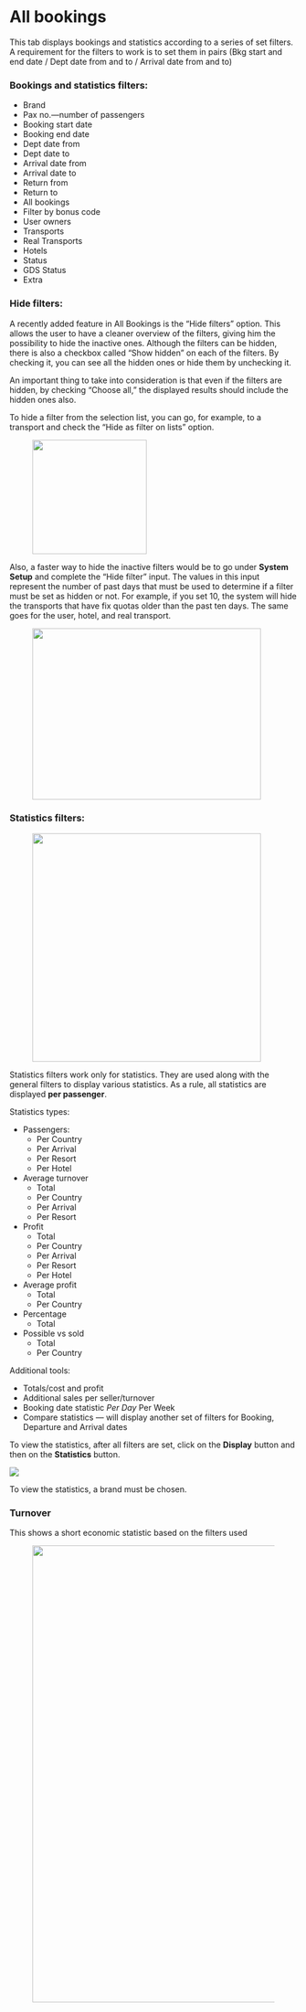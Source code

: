 # All bookings

This tab displays bookings and statistics according to a series of set filters. A requirement for the filters to work is to set them in pairs (Bkg start and end date / Dept date from and to / Arrival date from and to)

### **Bookings and statistics filters:**

* Brand
* Pax no.—number of passengers
* Booking start date
* Booking end date
* Dept date from
* Dept date to
* Arrival date from
* Arrival date to
* Return from
* Return to
* All bookings
* Filter by bonus code
* User owners
* Transports
* Real Transports
* Hotels
* Status
* GDS Status
* Extra

### **Hide filters:**

A recently added feature in All Bookings is the “Hide filters” option. This allows the user to have a cleaner overview of the filters, giving him the possibility to hide the inactive ones. Although the filters can be hidden, there is also a checkbox called “Show hidden” on each of the filters. By checking it, you can see all the hidden ones or hide them by unchecking it.

An important thing to take into consideration is that even if the filters are hidden, by checking “Choose all,” the displayed results should include the hidden ones also.

To hide a filter from the selection list, you can go, for example, to a transport and check the “Hide as filter on lists” option.

<figure><img src="https://sonat.com/api/Document/Image/19670ef0-8b8a-4cda-8eb6-249681e07016/60a72aeb-a272-4428-a118-b6074b1b35b5/ec44a3d0-8810-4253-b486-355b314877ba.webp?width=898" alt="" height="200"><figcaption></figcaption></figure>

Also, a faster way to hide the inactive filters would be to go under **System Setup** and complete the “Hide filter” input. The values in this input represent the number of past days that must be used to determine if a filter must be set as hidden or not. For example, if you set 10, the system will hide the transports that have fix quotas older than the past ten days. The same goes for the user, hotel, and real transport.

<figure><img src="https://sonat.com/api/Document/Image/19670ef0-8b8a-4cda-8eb6-249681e07016/60a72aeb-a272-4428-a118-b6074b1b35b5/f3b2074c-944c-4260-a801-0a280f9da0af.webp?width=933" alt="" height="300" width="400"><figcaption></figcaption></figure>

### **Statistics filters:**

<figure><img src="https://sonat.com/api/Document/Image/19670ef0-8b8a-4cda-8eb6-249681e07016/60a72aeb-a272-4428-a118-b6074b1b35b5/5f9160ba-43aa-4d8f-9f35-bbbdc227a335.webp?width=1854" alt="" width="400"><figcaption></figcaption></figure>

Statistics filters work only for statistics. They are used along with the general filters to display various statistics. As a rule, all statistics are displayed **per passenger**.

Statistics types:

* Passengers:
  * Per Country
  * Per Arrival
  * Per Resort
  * Per Hotel
* Average turnover
  * Total
  * Per Country
  * Per Arrival
  * Per Resort
* Profit
  * Total
  * Per Country
  * Per Arrival
  * Per Resort
  * Per Hotel
* Average profit
  * Total
  * Per Country
* Percentage
  * Total
* Possible vs sold
  * Total
  * Per Country

Additional tools:

* Totals/cost and profit
* Additional sales per seller/turnover
* Booking date statistic _Per Day_ Per Week
* Compare statistics — will display another set of filters for Booking, Departure and Arrival dates

To view the statistics, after all filters are set, click on the **Display** button and then on the **Statistics** button.

![](https://docs.tourpaq.com/assets/images/vab2-2ae8937c8c58496300b15fff0f0dbbf8.jpg?width=1857)

To view the statistics, a brand must be chosen.

### Turnover

This shows a short economic statistic based on the filters used

<figure><img src="https://sonat.com/api/Document/Image/19670ef0-8b8a-4cda-8eb6-249681e07016/60a72aeb-a272-4428-a118-b6074b1b35b5/363d971e-5618-449b-aea7-3624b5a4097f.webp?width=1807" alt="" width="800"><figcaption></figcaption></figure>
